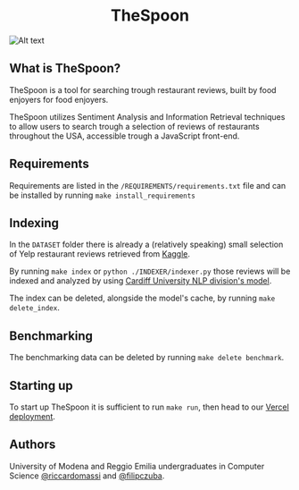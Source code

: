 <h1 align="center">TheSpoon</h1>

![Alt text](https://github.com/riccardomassi/TheSpoon/blob/main/GUI/public/light/light-mode-logo.png)

## What is TheSpoon?
TheSpoon is a tool for searching trough restaurant reviews, built by food enjoyers for food enjoyers.

TheSpoon utilizes Sentiment Analysis and Information Retrieval techniques to allow users to search trough a selection of reviews of restaurants throughout the USA, accessible trough a JavaScript front-end.

## Requirements
Requirements are listed in the `/REQUIREMENTS/requirements.txt` file and can be installed by running `make install_requirements`

## Indexing
In the `DATASET` folder there is already a (relatively speaking) small selection of Yelp restaurant reviews retrieved from [Kaggle](https://www.kaggle.com/datasets/yelp-dataset/yelp-dataset).

By running `make index` or `python ./INDEXER/indexer.py` those reviews will be indexed and analyzed by using [Cardiff University NLP division's model](https://huggingface.co/cardiffnlp/twitter-roberta-base-sentiment-latest).

The index can be deleted, alongside the model's cache, by running `make delete_index`.

## Benchmarking
The benchmarking data can be deleted by running `make delete benchmark`.

## Starting up
To start up TheSpoon it is sufficient to run `make run`, then head to our [Vercel deployment](https://thespoon.vercel.app).

## Authors
 University of Modena and Reggio Emilia undergraduates in Computer Science [@riccardomassi](https://github.com/riccardomassi/) and [@filipczuba](https://github.com/filipczuba/).
